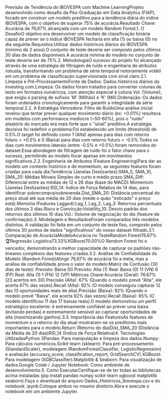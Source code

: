 Previsão de Tendência do IBOVESPA com Machine LearningProjeto desenvolvido como desafio da Pós-Graduação em Data Analytics (FIAP), focado em construir um modelo preditivo para a tendência diária do índice IBOVESPA, com o objetivo de superar 75% de acurácia.Resultado Chave: Acurácia de 76,67% alcançada com um modelo Random Forest.1. O DesafioO objetivo era desenvolver um modelo de classificação binária capaz de prever se o índice IBOVESPA fecharia em alta (1) ou baixa (0) no dia seguinte.Requisitos:Utilizar dados históricos diários do IBOVESPA (mínimo de 2 anos).O conjunto de teste deveria ser composto pelos últimos 30 dias de dados disponíveis.A acurácia mínima do modelo no conjunto de teste deveria ser de 75%.2. MetodologiaO sucesso do projeto foi alcançado através de uma estratégia de filtragem de ruído e engenharia de atributos robusta, transformando um problema de série temporal notoriamente volátil em um problema de classificação supervisionada com sinal claro.2.1. Limpeza e Pré-ProcessamentoFonte de Dados: Dados históricos diários do investing.com.Limpeza: Os dados foram tratados para converter colunas de texto em formatos numéricos, com atenção especial à coluna Vol. (Volume), que exigiu o parsing de sufixos 'M' (Milhão) e 'K' (Mil).Ordenação: Os dados foram ordenados cronologicamente para garantir a integridade da série temporal.2.2. A Estratégia Vencedora: Filtro de RuídoUma análise inicial revelou que tentar prever qualquer movimento diário (ex: +0.01%) resultava em modelos com performance medíocre (~50-60%), pois o "ruído" aleatório do mercado era mais forte que o "sinal" preditivo.A estratégia decisiva foi redefinir o problema:Foi estabelecido um limite (threshold) de 0.5%.O target foi definido como 1 (Alta) apenas para dias com retorno futuro > +0.5% e 0 (Baixa) para dias com retorno futuro < -0.5%.Todos os dias com movimentos laterais (entre -0.5% e +0.5%) foram removidos do dataset.Essa abordagem de filtragem de ruído foi o fator chave para o sucesso, permitindo ao modelo focar apenas em movimentos significativos.2.3. Engenharia de Atributos (Feature Engineering)Para dar ao modelo um contexto histórico e de momentum, as seguintes features foram criadas para cada dia:Tendência (Janelas Deslizantes):SMA_5, SMA_10, SMA_20: Médias Móveis Simples de curto e médio prazo.SMA_Diff: Diferencial entre as médias de 12 e 26 dias (base do MACD).Momentum (Janelas Deslizantes):RSI_14: Índice de Força Relativa de 14 dias, para identificar sobrecompra/sobrevenda.Dist_SMA_20: Distância percentual do preço atual até sua média de 20 dias (mede o quão "esticado" o preço está).Memória (Features Lagged):Lag_1, Lag_2, Lag_3: Retornos percentuais dos últimos 3 dias.Risco e Convicção:Volatility_10: Desvio padrão dos retornos dos últimos 10 dias.Vol.: Volume de negociação do dia (feature de confirmação).3. Modelagem e ResultadosForam comparados três modelos distintos. A validação foi feita em um conjunto de teste fixo, composto pelos últimos 30 pontos de dados "significativos" do nosso dataset filtrado.3.1. Comparação de AcuráciaModeloAcurácia no TesteRandom Forest76.67% 🏆Regressão Logística73.33%XGBoost70.00%O Random Forest foi o vencedor, demonstrando a melhor capacidade de capturar os padrões não-lineares complexos das features criadas.3.2. Análise de Confiabilidade do Modelo (Random Forest)Atingir 76,67% de acurácia foi a meta, mas a análise de confiabilidade prova o valor do modelo:Matriz de Confusão (30 dias de teste):          Previsto: Baixa (0)   Previsto: Alta (1)
Real: Baixa (0)        11 (VN)               6 (FP)
Real: Alta (1)          1 (FN)              12 (VP)
Métricas Chave:Acurácia (Geral): 76.67% (23 acertos em 30).Precisão (Alta): 67% (Quando o modelo prevê "Alta", ele acerta 67% das vezes).Recall (Alta): 92% (O modelo conseguiu capturar 12 das 13 oportunidades reais de alta).Precisão (Baixa): 92% (Quando o modelo prevê "Baixa", ele acerta 92% das vezes).Recall (Baixa): 65% (O modelo identificou 11 das 17 baixas reais).O modelo demonstrou um perfil estratégico excelente: é extremamente confiável ao prever uma baixa (evitando perdas) e extremamente sensível ao capturar oportunidades de alta (maximizando ganhos).3.3. Importância das FeaturesAs features de momentum e o retorno do dia atual mostraram-se os preditores mais importantes para o modelo.Return (Retorno do dia)Dist_SMA_20 (Distância da Média de 20 dias)RSI_14 (Índice de Força Relativa)4. Tecnologias UtilizadasPython 3Pandas: Para manipulação e limpeza dos dados.Numpy: Para cálculos numéricos.Scikit-learn (sklearn): Para pré-processamento (StandardScaler), modelagem (RandomForestClassifier, LogisticRegression) e avaliação (accuracy_score, classification_report, GridSearchCV).XGBoost: Para modelagem (XGBClassifier).Matplotlib & Seaborn: Para visualização de dados.Google Colab / Jupyter Notebook: Como ambiente de desenvolvimento.5. Como ExecutarCertifique-se de ter todas as bibliotecas acima instaladas (pip install pandas numpy scikit-learn xgboost matplotlib seaborn).Faça o download do arquivo Dados_Históricos_Ibovespa.csv e do notebook .ipynb.Coloque ambos no mesmo diretório.Abra e execute o notebook em um ambiente Jupyter.
